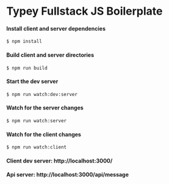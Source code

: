# Typey Fullstack JS Boilerplate

#### Install client and server dependencies
`
$ npm install
`

#### Build client and server directories
`
$ npm run build
`

#### Start the dev server
`
$ npm run watch:dev:server
`

#### Watch for the server changes
`
$ npm run watch:server
`

#### Watch for the client changes
`
$ npm run watch:client
`

#### Client dev server: http://localhost:3000/
#### Api server: http://localhost:3000/api/message
